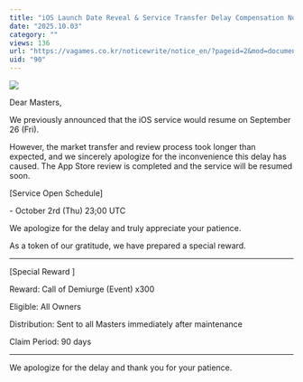```yaml
---
title: "iOS Launch Date Reveal & Service Transfer Delay Compensation Notice"
date: "2025.10.03"
category: ""
views: 136
url: "https://vagames.co.kr/noticewrite/notice_en/?pageid=2&mod=document&uid=90"
uid: "90"
---
```


![](/images/news/live/en/90-00160286.webp)

Dear Masters,

  
We previously announced that the iOS service would resume on September 26 (Fri).  
  
However, the market transfer and review process took longer than expected, and we sincerely apologize for the inconvenience this delay has caused. The App Store review is completed and the service will be resumed soon.  
  
  
  
\[Service Open Schedule\]  
  
\- October 2rd (Thu) 23;00 UTC  
  
  
  
We apologize for the delay and truly appreciate your patience.  
  
As a token of our gratitude, we have prepared a special reward.  
  

* * *

\[Special Reward \]  
  
  
  
Reward: Call of Demiurge (Event) x300  
  
Eligible: All Owners  
  
Distribution: Sent to all Masters immediately after maintenance  
  
Claim Period: 90 days  
  

* * *

We apologize for the delay and thank you for your patience.
